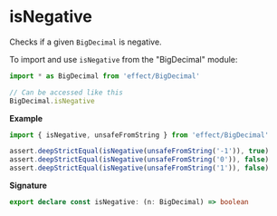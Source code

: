# isNegative

Checks if a given `BigDecimal` is negative.

To import and use `isNegative` from the "BigDecimal" module:

```ts
import * as BigDecimal from 'effect/BigDecimal'

// Can be accessed like this
BigDecimal.isNegative
```

**Example**

```ts
import { isNegative, unsafeFromString } from 'effect/BigDecimal'

assert.deepStrictEqual(isNegative(unsafeFromString('-1')), true)
assert.deepStrictEqual(isNegative(unsafeFromString('0')), false)
assert.deepStrictEqual(isNegative(unsafeFromString('1')), false)
```

**Signature**

```ts
export declare const isNegative: (n: BigDecimal) => boolean
```
